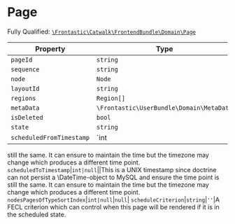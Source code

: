 #  Page

Fully Qualified: [`\Frontastic\Catwalk\FrontendBundle\Domain\Page`](../../../../src/php/FrontendBundle/Domain/Page.php)

Property|Type|Default|Description
--------|----|-------|-----------
`pageId`|`string`||
`sequence`|`string`||
`node`|`Node`||
`layoutId`|`string`||
`regions`|`Region[]`|`[]`|
`metaData`|`\Frontastic\UserBundle\Domain\MetaData`||
`isDeleted`|`bool`|`false`|
`state`|`string`||
`scheduledFromTimestamp`|`int|null`||This is a UNIX timestamp since doctrine can not persist a \DateTime-object to MySQL and ensure the time point is
still the same. It can ensure to maintain the time but the timezone may change which produces a different time
point.
`scheduledToTimestamp`|`int|null`||This is a UNIX timestamp since doctrine can not persist a \DateTime-object to MySQL and ensure the time point is
still the same. It can ensure to maintain the time but the timezone may change which produces a different time
point.
`nodesPagesOfTypeSortIndex`|`int|null`|`null`|
`scheduleCriterion`|`string`|`''`|A FECL criterion which can control when this page will be rendered if it is in the scheduled state.

